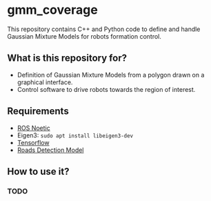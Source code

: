 
# gmm_coverage #

  

This repository contains C++ and Python code to define and handle Gaussian Mixture Models for robots formation control.

  

## What is this repository for? ###

  

* Definition of Gaussian Mixture Models from a polygon drawn on a graphical interface.
* Control software to drive robots towards the region of interest.

  

## Requirements

* [ROS Noetic](http://wiki.ros.org/noetic/Installation/Ubuntu)
* Eigen3: `sudo apt install libeigen3-dev`
* [Tensorflow](https://www.tensorflow.org/install/pip)
* [Roads Detection Model](https://drive.google.com/file/d/1dfdPuzAOjxv7tyFnCo3qPSDg3BL5kKfM/view?usp=drive_link)


## How to use it?
### TODO
